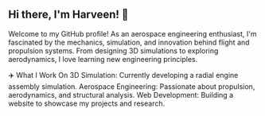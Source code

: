 ## Hi there, I'm Harveen! 🚀
Welcome to my GitHub profile! As an aerospace engineering enthusiast, I'm fascinated by the mechanics, simulation, and innovation behind flight and propulsion systems. From designing 3D simulations to exploring aerodynamics, I love learning new engineering principles.

✈️ What I Work On
3D Simulation: Currently developing a radial engine assembly simulation.
Aerospace Engineering: Passionate about propulsion, aerodynamics, and structural analysis.
Web Development: Building a website to showcase my projects and research.


<!--
**HarveenKaur01/HarveenKaur01** is a ✨ _special_ ✨ repository because its `README.md` (this file) appears on your GitHub profile.

Here are some ideas to get you started:

- 🔭 I’m currently working on ...
- 🌱 I’m currently learning ...
- 👯 I’m looking to collaborate on ...
- 🤔 I’m looking for help with ...
- 💬 Ask me about ...
- 📫 How to reach me: ...
- 😄 Pronouns: ...
- ⚡ Fun fact: ...
-->
